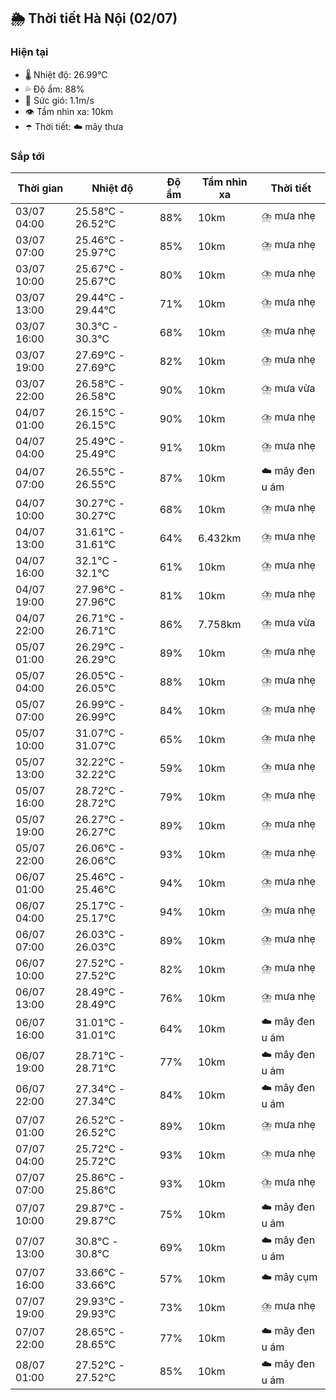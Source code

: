 ## 🌦️ Thời tiết Hà Nội (02/07)

### Hiện tại

- 🌡️ Nhiệt độ: 26.99℃
- 💦 Độ ẩm: 88%
- 💨 Sức gió: 1.1m/s
- 👁️ Tầm nhìn xa: 10km
- ☂️ Thời tiết: ☁️ mây thưa

### Sắp tới

| Thời gian | Nhiệt độ | Độ ẩm | Tầm nhìn xa | Thời tiết |
| --- | --- | --- | --- | --- |
| 03/07 04:00 | 25.58℃ - 26.52℃ | 88% | 10km | ⛈️ mưa nhẹ |
| 03/07 07:00 | 25.46℃ - 25.97℃ | 85% | 10km | ⛈️ mưa nhẹ |
| 03/07 10:00 | 25.67℃ - 25.67℃ | 80% | 10km | ⛈️ mưa nhẹ |
| 03/07 13:00 | 29.44℃ - 29.44℃ | 71% | 10km | ⛈️ mưa nhẹ |
| 03/07 16:00 | 30.3℃ - 30.3℃ | 68% | 10km | ⛈️ mưa nhẹ |
| 03/07 19:00 | 27.69℃ - 27.69℃ | 82% | 10km | ⛈️ mưa nhẹ |
| 03/07 22:00 | 26.58℃ - 26.58℃ | 90% | 10km | ⛈️ mưa vừa |
| 04/07 01:00 | 26.15℃ - 26.15℃ | 90% | 10km | ⛈️ mưa nhẹ |
| 04/07 04:00 | 25.49℃ - 25.49℃ | 91% | 10km | ⛈️ mưa nhẹ |
| 04/07 07:00 | 26.55℃ - 26.55℃ | 87% | 10km | ☁️ mây đen u ám |
| 04/07 10:00 | 30.27℃ - 30.27℃ | 68% | 10km | ⛈️ mưa nhẹ |
| 04/07 13:00 | 31.61℃ - 31.61℃ | 64% | 6.432km | ⛈️ mưa nhẹ |
| 04/07 16:00 | 32.1℃ - 32.1℃ | 61% | 10km | ⛈️ mưa nhẹ |
| 04/07 19:00 | 27.96℃ - 27.96℃ | 81% | 10km | ⛈️ mưa nhẹ |
| 04/07 22:00 | 26.71℃ - 26.71℃ | 86% | 7.758km | ⛈️ mưa vừa |
| 05/07 01:00 | 26.29℃ - 26.29℃ | 89% | 10km | ⛈️ mưa nhẹ |
| 05/07 04:00 | 26.05℃ - 26.05℃ | 88% | 10km | ⛈️ mưa nhẹ |
| 05/07 07:00 | 26.99℃ - 26.99℃ | 84% | 10km | ⛈️ mưa nhẹ |
| 05/07 10:00 | 31.07℃ - 31.07℃ | 65% | 10km | ⛈️ mưa nhẹ |
| 05/07 13:00 | 32.22℃ - 32.22℃ | 59% | 10km | ⛈️ mưa nhẹ |
| 05/07 16:00 | 28.72℃ - 28.72℃ | 79% | 10km | ⛈️ mưa nhẹ |
| 05/07 19:00 | 26.27℃ - 26.27℃ | 89% | 10km | ⛈️ mưa nhẹ |
| 05/07 22:00 | 26.06℃ - 26.06℃ | 93% | 10km | ⛈️ mưa nhẹ |
| 06/07 01:00 | 25.46℃ - 25.46℃ | 94% | 10km | ⛈️ mưa nhẹ |
| 06/07 04:00 | 25.17℃ - 25.17℃ | 94% | 10km | ⛈️ mưa nhẹ |
| 06/07 07:00 | 26.03℃ - 26.03℃ | 89% | 10km | ⛈️ mưa nhẹ |
| 06/07 10:00 | 27.52℃ - 27.52℃ | 82% | 10km | ⛈️ mưa nhẹ |
| 06/07 13:00 | 28.49℃ - 28.49℃ | 76% | 10km | ⛈️ mưa nhẹ |
| 06/07 16:00 | 31.01℃ - 31.01℃ | 64% | 10km | ☁️ mây đen u ám |
| 06/07 19:00 | 28.71℃ - 28.71℃ | 77% | 10km | ☁️ mây đen u ám |
| 06/07 22:00 | 27.34℃ - 27.34℃ | 84% | 10km | ☁️ mây đen u ám |
| 07/07 01:00 | 26.52℃ - 26.52℃ | 89% | 10km | ⛈️ mưa nhẹ |
| 07/07 04:00 | 25.72℃ - 25.72℃ | 93% | 10km | ⛈️ mưa nhẹ |
| 07/07 07:00 | 25.86℃ - 25.86℃ | 93% | 10km | ⛈️ mưa nhẹ |
| 07/07 10:00 | 29.87℃ - 29.87℃ | 75% | 10km | ☁️ mây đen u ám |
| 07/07 13:00 | 30.8℃ - 30.8℃ | 69% | 10km | ☁️ mây đen u ám |
| 07/07 16:00 | 33.66℃ - 33.66℃ | 57% | 10km | ☁️ mây cụm |
| 07/07 19:00 | 29.93℃ - 29.93℃ | 73% | 10km | ⛈️ mưa nhẹ |
| 07/07 22:00 | 28.65℃ - 28.65℃ | 77% | 10km | ☁️ mây đen u ám |
| 08/07 01:00 | 27.52℃ - 27.52℃ | 85% | 10km | ☁️ mây đen u ám |
